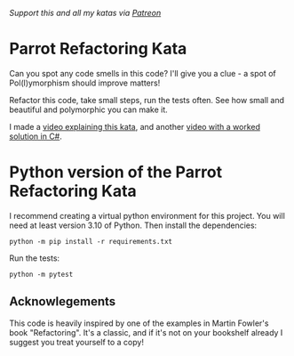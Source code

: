 _Support this and all my katas via [Patreon](https://www.patreon.com/EmilyBache)_

Parrot Refactoring Kata
=======================

Can you spot any code smells in this code? I'll give you a clue - a spot of Pol(l)ymorphism should improve matters!

Refactor this code, take small steps, run the tests often. See how small and beautiful and polymorphic you can make it.

I made a [video explaining this kata](https://youtu.be/UxNEHKg_2eA), and another [video with a worked solution in C#](https://youtu.be/IvFX8Ivit1k).

Python version of the Parrot Refactoring Kata
=============================================

I recommend creating a virtual python environment for this project. You will need at least version 3.10 of Python. Then install the dependencies:

    python -m pip install -r requirements.txt

Run the tests:

    python -m pytest

Acknowlegements
---------------

This code is heavily inspired by one of the examples in Martin Fowler's book "Refactoring". It's a classic, and if it's not on your bookshelf already I suggest you treat yourself to a copy!
